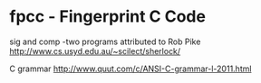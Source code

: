 
fpcc - Fingerprint C Code
=========================

sig and comp -two programs attributed to Rob Pike
http://www.cs.usyd.edu.au/~scilect/sherlock/


C grammar
http://www.quut.com/c/ANSI-C-grammar-l-2011.html


